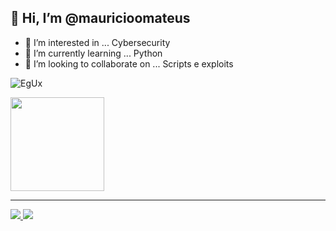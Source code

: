 ## 👋 Hi, I’m @mauricioomateus
- 👀 I’m interested in ... Cybersecurity
- 🌱 I’m currently learning ... Python
- 💞️ I’m looking to collaborate on ... Scripts e exploits

![EgUx](https://user-images.githubusercontent.com/18623418/187779334-5536deff-f592-469b-9fe4-71457a840639.gif)

<div>
  <img height="150em" src="https://github-readme-stats.vercel.app/api?username=mauricioomateus&show_icons=true&theme=dracula" />
<!--  <img height="150em" src="https://github-readme-stats.vercel.app/api/top-langs/?username=mauricioomateus&layout=compact&langs_count=16&theme=dracula&PAT_1=" /> -->
</div> 

---

<div>
  <a href="mailto:freehkly2@hotmail.com" >
  <img src="https://img.shields.io/badge/Gmail-D14836?style=for-the-badge&logo=gmail&logoColor=white" />
  </a>  <a href="https://www.linkedin.com/in/mauricio-mateus-883935107/" >
    <img src="https://img.shields.io/badge/LinkedIn-0077B5?style=for-the-badge&logo=linkedin&logoColor=white" />
  </a>
</div>




<!---
mauricioomateus/mauricioomateus is a ✨ special ✨ repository because its `README.md` (this file) appears on your GitHub profile.
You can click the Preview link to take a look at your changes.
--->

